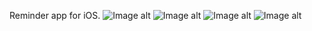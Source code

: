 Reminder app for iOS.
![Image alt](https://github.com/Useraccont1507/MyReminder/blob/new-main-branch/IMG_3638.PNG)
![Image alt](https://github.com/Useraccont1507/MyReminder/blob/new-main-branch/IMG_3637.PNG)
![Image alt](https://github.com/Useraccont1507/MyReminder/blob/new-main-branch/IMG_3642.PNG)
![Image alt](https://github.com/Useraccont1507/MyReminder/blob/new-main-branch/IMG_3639.PNG)
